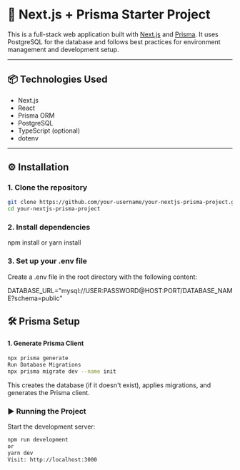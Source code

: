 
# 🚀 Next.js + Prisma Starter Project

This is a full-stack web application built with [Next.js](https://nextjs.org/) and [Prisma](https://www.prisma.io/). It uses PostgreSQL for the database and follows best practices for environment management and development setup.

---

## 📦 Technologies Used

- Next.js
- React
- Prisma ORM
- PostgreSQL
- TypeScript (optional)
- dotenv

---

## ⚙️ Installation

### 1. Clone the repository

```bash
git clone https://github.com/your-username/your-nextjs-prisma-project.git
cd your-nextjs-prisma-project
```
### 2. Install dependencies


npm install
or
yarn install

### 3. Set up your .env file
Create a .env file in the root directory with the following content:

DATABASE_URL="mysql://USER:PASSWORD@HOST:PORT/DATABASE_NAME?schema=public"


## 🛠 Prisma Setup
#### 1. Generate Prisma Client
```bash
npx prisma generate
Run Database Migrations
npx prisma migrate dev --name init
```
This creates the database (if it doesn't exist), applies migrations, and generates the Prisma client.

### ▶️ Running the Project
Start the development server:
```bash
npm run development 
or
yarn dev
Visit: http://localhost:3000
```
